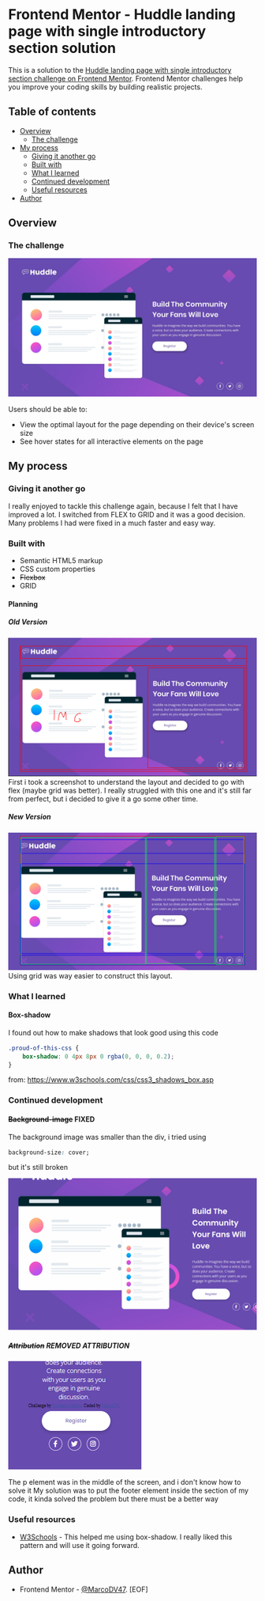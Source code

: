# Frontend Mentor - Huddle landing page with single introductory section solution

This is a solution to the [Huddle landing page with single introductory section challenge on Frontend Mentor](https://www.frontendmentor.io/challenges/huddle-landing-page-with-a-single-introductory-section-B_2Wvxgi0). Frontend Mentor challenges help you improve your coding skills by building realistic projects.

## Table of contents

- [Overview](#overview)
  - [The challenge](#the-challenge)
- [My process](#my-process)
  - [Giving it another go](#giving-it-another-go)
  - [Built with](#built-with)
  - [What I learned](#what-i-learned)
  - [Continued development](#continued-development)
  - [Useful resources](#useful-resources)
- [Author](#author)

## Overview

### The challenge

![Screenshot of the challenge](./design/desktop-design.jpg/)

Users should be able to:

- View the optimal layout for the page depending on their device's screen size
- See hover states for all interactive elements on the page

## My process

### Giving it another go

I really enjoyed to tackle this challenge again, because I felt that I have improved a lot. I switched from FLEX to GRID and it was a good decision. Many problems I had were fixed in a much faster and easy way.

### Built with

- Semantic HTML5 markup
- CSS custom properties
- ~~Flexbox~~
- GRID

#### Planning

##### Old Version

![Old-planning-screenshot](./report/old-layout(FLEX).png/)
First i took a screenshot to understand the layout and decided to go with flex (maybe grid was better).
I really struggled with this one and it's still far from perfect, but i decided to give it a go some other time.

##### New Version

![New-planning-screenshot](./report/grid.png)
Using grid was way easier to construct this layout.

### What I learned

#### Box-shadow

I found out how to make shadows that look good using this code

```css
.proud-of-this-css {
    box-shadow: 0 4px 8px 0 rgba(0, 0, 0, 0.2);
}
```

from: <https://www.w3schools.com/css/css3_shadows_box.asp>

### Continued development

#### ~~Background-image~~ FIXED

The background image was smaller than the div, i tried using

```css
background-size: cover;
```

but it's still broken

![gif of the shrinking layout showing the bugged backgroung image](./report/Background.gif/)

##### ~~Attribution~~ REMOVED ATTRIBUTION

![Screenshoot of the attribution text placed in the middle of the page](./report/atribuicoes.png/)

The p element was in the middle of the screen, and i don't know how to solve it
My solution was to put the footer element inside the section of my code, it kinda solved the problem but there must be a better way

### Useful resources

- [W3Schools](https://www.w3schools.com/css/css3_shadows_box.asp) - This helped me using box-shadow. I really liked this pattern and will use it going forward.

## Author

- Frontend Mentor - [@MarcoDV47](https://www.frontendmentor.io/profile/MarcoDV47).
[EOF]
